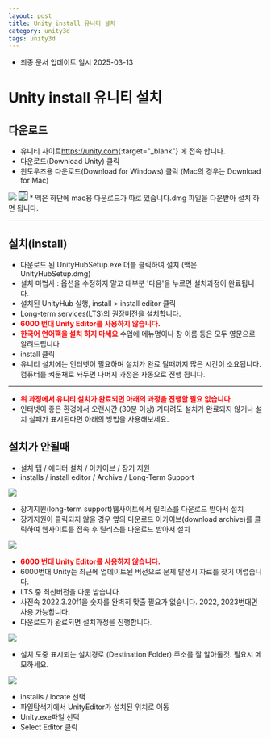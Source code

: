 ```yaml
---
layout: post
title: Unity install 유니티 설치
category: unity3d
tags: unity3d
---
```


* 최종 문서 업데이트 일시 2025-03-13
 
# Unity install 유니티 설치

## 다운로드
- 유니티 사이트<https://unity.com>{:target="_blank"} 에 접속 합니다.
- 다운로드(Download Unity) 클릭
- 윈도우즈용 다운로드(Download for Windows) 클릭 (Mac의 경우는 Download for Mac)

<img src="https://image.onethelab.com/resized/1709624724.jpg" />

<img style='border:solid 1px black;' src="https://image.onethelab.com/resized/1709860618.jpg" />
* 맥은 하단에 mac용 다운로드가 따로 있습니다.dmg 파일을 다운받아 설치 하면 됩니다.

---

## 설치(install)
- 다운로드 된 UnityHubSetup.exe 더블 클릭하여 설치 (맥은 UnityHubSetup.dmg)
- 설치 마법사 : 옵션을 수정하지 말고 대부분 '다음'을 누르면 설치과정이 완료됩니다.
- 설치된 UnityHub 실행, install > install editor 클릭
- Long-term services(LTS)의 권장버전을 설치합니다.
- <b style="color:red">6000 번대 Unity Editor를 사용하지 않습니다.</b>
- <b style="color:red">한국어 언어팩을 설치 하지 마세요</b> 수업에 메뉴명이나 창 이름 등은 모두 영문으로 알려드립니다.
- install 클릭
- 유니티 설치에는 인터넷이 필요하며 설치가 완료 될때까지 많은 시간이 소요됩니다. 컴퓨터를 켜둔채로 놔두면 나머지 과정은 자동으로 진행 됩니다.

---

- <b style="color:red"> 위 과정에서 유니티 설치가 완료되면 아래의 과정을 진행할 필요 없습니다</b>
- 인터넷이 좋은 환경에서 오랜시간 (30분 이상) 기다려도 설치가 완료되지 않거나 설치 실패가 표시된다면 아래의 방법을 사용해보세요.

## 설치가 안될때
- 설치 탭 / 에디터 설치 / 아카이브 / 장기 지원
- installs / install editor / Archive / Long-Term Support

<img src="https://image.onethelab.com/resized/1709624766.jpg" />

- 장기지원(long-term support)웹사이트에서 릴리스를 다운로드 받아서 설치
- 장기지원이 클릭되지 않을 경우 옆의 다운로드 아카이브(download archive)를 클릭하여 웹사이트를 접속 후 릴리스를 다운로드 받아서 설치

<img src="https://image.onethelab.com/resized/1709624774.jpg" />

- <b style="color:red">6000 번대 Unity Editor를 사용하지 않습니다.</b>
- 6000번대 Unity는 최근에 업데이트된 버전으로 문제 발생시 자료를 찾기 어렵습니다.
- LTS 중 최신버전을 다운 받습니다.
- 사진속 2022.3.20f1을 숫자를 완벽히 맞출 필요가 없습니다. 2022, 2023번대면 사용 가능합니다.
- 다운로드가 완료되면 설치과정을 진행합니다.

<img src="https://image.onethelab.com/resized/1709624780.jpg" />

- 설치 도중 표시되는 설치경로 (Destination Folder) 주소를 잘 알아둘것. 필요시 메모하세요.

<img src="https://image.onethelab.com/resized/1709624787.jpg" />

- installs / locate 선택
- 파일탐색기에서 UnityEditor가 설치된 위치로 이동
- Unity.exe파일 선택
- Select Editor 클릭
